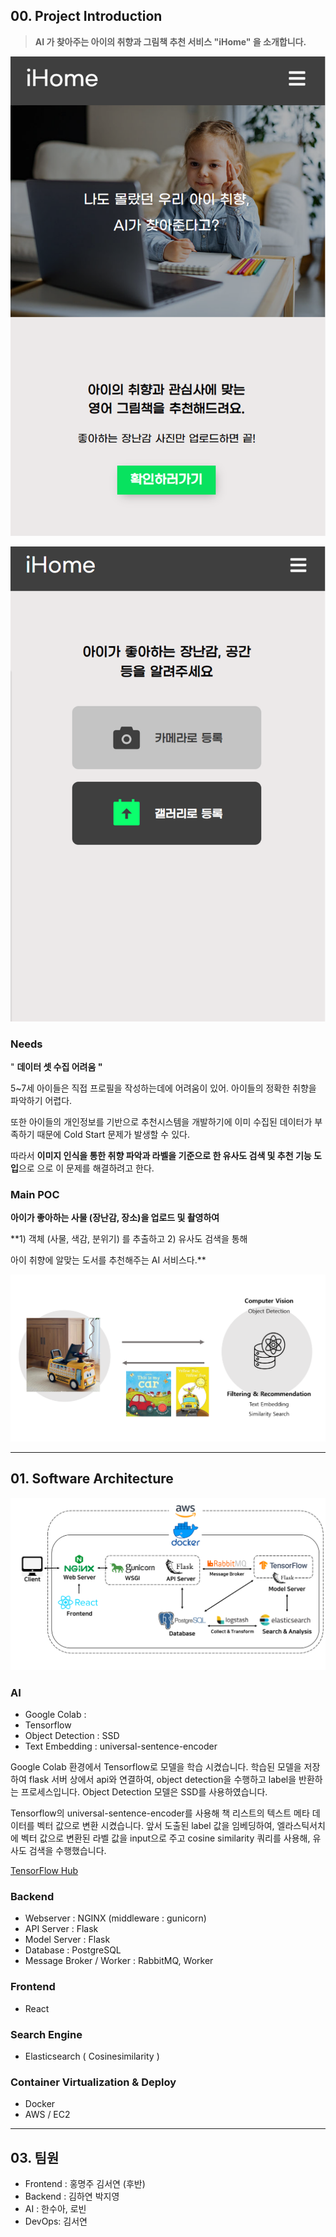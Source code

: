 
## 00. Project Introduction

> **AI 가 찾아주는 아이의 취향과 그림책 추천 서비스  "iHome" 을 소개합니다.**

![README/Untitled.png](README/Untitled.png)

![README/Untitled%201.png](README/Untitled%201.png)

### Needs

" **데이터 셋 수집 어려움 "**

5~7세 아이들은 직접 프로필을 작성하는데에 어려움이 있어. 아이들의 정확한 취향을 파악하기 어렵다.

또한 아이들의 개인정보를 기반으로  추천시스템을 개발하기에 이미 수집된 데이터가 부족하기 때문에 Cold Start 문제가 발생할 수 있다.

따라서  **이미지 인식을 통한 취향 파악과 라벨을 기준으로 한 유사도 검색 및 추천 기능 도입**으로 으로 이 문제를 해결하려고 한다.

### Main **POC**

**아이가 좋아하는 사물 (장난감, 장소)을 업로드 및 촬영하여**

**1) 객체 (사물, 색감, 분위기) 를 추출하고
2)  유사도 검색을 통해 

아이 취향에 알맞는 도서를 추천해주는 AI 서비스다.**

![README/Untitled%202.png](README/Untitled%202.png)

---

## 01. Software Architecture

![README/Untitled%203.png](README/Untitled%203.png)

 

### AI

- Google Colab :
- Tensorflow
- Object Detection : SSD
- Text Embedding : universal-sentence-encoder

Google Colab 환경에서 Tensorflow로 모델을 학습 시켰습니다. 학습된 모델을 저장하여 flask 서버 상에서 api와 연결하여, object detection을 수행하고 label을 반환하는 프로세스입니다. Object Detection 모델은 SSD를 사용하였습니다. 

Tensorflow의 universal-sentence-encoder를 사용해 책 리스트의 텍스트 메타 데이터를 벡터 값으로 변환 시켰습니다. 앞서 도출된 label 값을 임베딩하여, 엘라스틱서치에 벡터 값으로 변환된 라벨 값을 input으로 주고 cosine similarity 쿼리를 사용해, 유사도 검색을 수행했습니다. 

[TensorFlow Hub](https://tfhub.dev/google/universal-sentence-encoder/4)

### Backend

- Webserver : NGINX (middleware : gunicorn)
- API Server : Flask
- Model Server : Flask
- Database : PostgreSQL
- Message Broker / Worker : RabbitMQ, Worker

### Frontend

- React

### Search Engine

- Elasticsearch ( Cosinesimilarity )

### Container Virtualization & Deploy

- Docker
- AWS / EC2

---

## 03. 팀원

- Frontend : 홍명주 김서연 (후반)
- Backend : 김하연 박지영
- AI : 한수아, 로빈
- DevOps: 김서연